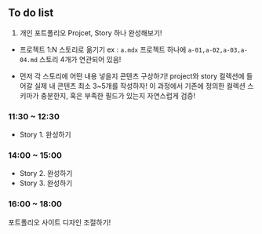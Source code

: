 ## To do list

1. 개인 포트폴리오 Projcet, Story 하나 완성해보기! 
- 프로젝트 1:N 스토리로 옮기기
ex : `a.mdx` 프로젝트 하나에 `a-01,a-02,a-03,a-04.md` 스토리 4개가 연관되어 있음!

- 먼저 각 스토리에 어떤 내용 넣을지 콘텐츠 구상하기! 
project와 story 컬렉션에 들어갈 실제 내 콘텐츠 최소 3~5개를 작성하자! 
이 과정에서 기존에 정의한 컬렉션 스키마가 충분한지, 혹은 부족한 필드가 있는지 자연스럽게 검증!

### 11:30 ~ 12:30 
- Story 1. 완성하기

### 14:00 ~ 15:00
- Story 2. 완성하기
- Story 3. 완성하기

### 16:00 ~ 18:00
포트폴리오 사이트 디자인 조절하기!

